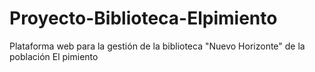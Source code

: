 # Proyecto-Biblioteca-Elpimiento
Plataforma web para la gestión de la biblioteca "Nuevo Horizonte" de la población El pimiento
